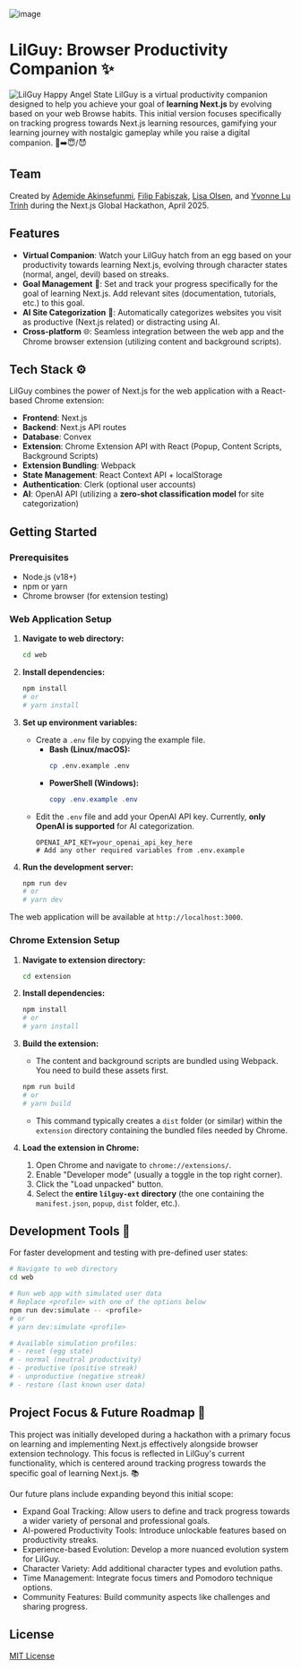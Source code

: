 ![image](https://github.com/user-attachments/assets/fa03f801-7267-4b11-bca1-a2e01f13abfa)
# LilGuy: Browser Productivity Companion ✨

![LilGuy Happy Angel State](lilguy-angel-happy.gif)
LilGuy is a virtual productivity companion designed to help you achieve your goal of **learning Next.js** by evolving based on your web Browse habits. This initial version focuses specifically on tracking progress towards Next.js learning resources, gamifying your learning journey with nostalgic gameplay while you raise a digital companion. 🥚➡️😇/😈

## Team

Created by [Ademide Akinsefunmi](https://github.com/AAdemide), [Filip Fabiszak](https://github.com/filipfabiszak), [Lisa Olsen](https://github.com/lmolsen), and [Yvonne Lu Trinh](https://github.com/yvonnelutrinh) during the Next.js Global Hackathon, April 2025.

## Features

* **Virtual Companion**: Watch your LilGuy hatch from an egg based on your productivity towards learning Next.js, evolving through character states (normal, angel, devil) based on streaks.
* **Goal Management** 🎯: Set and track your progress specifically for the goal of learning Next.js. Add relevant sites (documentation, tutorials, etc.) to this goal.
* **AI Site Categorization** 🤖: Automatically categorizes websites you visit as productive (Next.js related) or distracting using AI.
* **Cross-platform** 🌐: Seamless integration between the web app and the Chrome browser extension (utilizing content and background scripts).

## Tech Stack ⚙️

LilGuy combines the power of Next.js for the web application with a React-based Chrome extension:

* **Frontend**: Next.js
* **Backend**: Next.js API routes
* **Database**: Convex
* **Extension**: Chrome Extension API with React (Popup, Content Scripts, Background Scripts)
* **Extension Bundling**: Webpack
* **State Management**: React Context API + localStorage
* **Authentication**: Clerk (optional user accounts)
* **AI**: OpenAI API (utilizing a **zero-shot classification model** for site categorization)

## Getting Started

### Prerequisites

* Node.js (v18+)
* npm or yarn
* Chrome browser (for extension testing)

### Web Application Setup

1.  **Navigate to web directory:**
    ```bash
    cd web
    ```

2.  **Install dependencies:**
    ```bash
    npm install
    # or
    # yarn install
    ```

3.  **Set up environment variables:**
    * Create a `.env` file by copying the example file.
        * **Bash (Linux/macOS):**
            ```bash
            cp .env.example .env
            ```
        * **PowerShell (Windows):**
            ```powershell
            copy .env.example .env
            ```
    * Edit the `.env` file and add your OpenAI API key. Currently, **only OpenAI is supported** for AI categorization.
        ```
        OPENAI_API_KEY=your_openai_api_key_here
        # Add any other required variables from .env.example
        ```

4.  **Run the development server:**
    ```bash
    npm run dev
    # or
    # yarn dev
    ```

The web application will be available at `http://localhost:3000`.

### Chrome Extension Setup

1.  **Navigate to extension directory:**
    ```bash
    cd extension
    ```

2.  **Install dependencies:**
    ```bash
    npm install
    # or
    # yarn install
    ```

3.  **Build the extension:**
    * The content and background scripts are bundled using Webpack. You need to build these assets first.
    ```bash
    npm run build
    # or
    # yarn build
    ```
    * This command typically creates a `dist` folder (or similar) within the `extension` directory containing the bundled files needed by Chrome.

4.  **Load the extension in Chrome:**
    1.  Open Chrome and navigate to `chrome://extensions/`.
    2.  Enable "Developer mode" (usually a toggle in the top right corner).
    3.  Click the "Load unpacked" button.
    4.  Select the **entire `lilguy-ext` directory** (the one containing the `manifest.json`, `popup`, `dist` folder, etc.).

## Development Tools 🔧

For faster development and testing with pre-defined user states:

```bash
# Navigate to web directory
cd web

# Run web app with simulated user data
# Replace <profile> with one of the options below
npm run dev:simulate -- <profile>
# or
# yarn dev:simulate <profile>

# Available simulation profiles:
# - reset (egg state)
# - normal (neutral productivity)
# - productive (positive streak)
# - unproductive (negative streak)
# - restore (last known user data)
```
## Project Focus & Future Roadmap 🚀

This project was initially developed during a hackathon with a primary focus on learning and implementing Next.js effectively alongside browser extension technology. This focus is reflected in LilGuy's current functionality, which is centered around tracking progress towards the specific goal of learning Next.js. 📚

Our future plans include expanding beyond this initial scope:

* Expand Goal Tracking: Allow users to define and track progress towards a wider variety of personal and professional goals.
* AI-powered Productivity Tools: Introduce unlockable features based on productivity streaks.
* Experience-based Evolution: Develop a more nuanced evolution system for LilGuy.
* Character Variety: Add additional character types and evolution paths.
* Time Management: Integrate focus timers and Pomodoro technique options.
* Community Features: Build community aspects like challenges and sharing progress.

## License

[MIT License](https://mit-license.org/)

